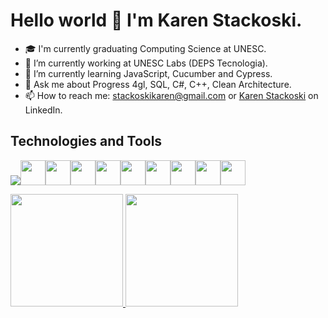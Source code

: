 # Hello world 👋 I'm Karen Stackoski.

- 🎓 I'm currently graduating Computing Science at UNESC.
- 🔭 I’m currently working at UNESC Labs (DEPS Tecnologia).
- 🌱 I’m currently learning JavaScript, Cucumber and Cypress.
- 💬 Ask me about Progress 4gl, SQL, C#, C++, Clean Architecture.
- 📫 How to reach me: stackoskikaren@gmail.com or [Karen Stackoski](https://www.linkedin.com/in/karen-stackoski-a91634258/) on LinkedIn.

## Technologies and Tools
<img loading="lazy" src="https://cdn.jsdelivr.net/gh/devicons/devicon@latest/icons/csharp/csharp-original.svg"/><img loading="lazy" src="https://cdn.jsdelivr.net/gh/devicons/devicon@latest/icons/cplusplus/cplusplus-original.svg" width="40" height="40"/><img loading="lazy" src="https://cdn.jsdelivr.net/gh/devicons/devicon@latest/icons/html5/html5-original.svg" width="40" height="40"/><img loading="lazy" src="https://cdn.jsdelivr.net/gh/devicons/devicon@latest/icons/css3/css3-original.svg" width="40" height="40"/><img loading="lazy" src="https://cdn.jsdelivr.net/gh/devicons/devicon@latest/icons/javascript/javascript-original.svg" width="40" height="40"/><img loading="lazy" src="https://cdn.jsdelivr.net/gh/devicons/devicon@latest/icons/cypressio/cypressio-original.svg" width="40" height="40"/><img loading="lazy" src="https://cdn.jsdelivr.net/gh/devicons/devicon@latest/icons/cucumber/cucumber-plain.svg" width="40" height="40"/><img loading="lazy" src="https://cdn.jsdelivr.net/gh/devicons/devicon@latest/icons/git/git-original.svg" width="40" height="40"/><img loading="lazy" src="https://cdn.jsdelivr.net/gh/devicons/devicon@latest/icons/mariadb/mariadb-original.svg" width="40" height="40"/><img loading="lazy" src="https://cdn.jsdelivr.net/gh/devicons/devicon@latest/icons/postgresql/postgresql-original.svg" width="40" height="40"/>

<div>
<a href="https://github.com/KarenStackoski">
<img loading="lazy" height="180em" src="https://github-readme-stats.vercel.app/api/top-langs/?username=KarenStackoski&layout=compact&langs_count=7&theme=dracula"/>
<img loading="lazy" height="180em" src="https://github-readme-stats.vercel.app/api?username=KarenStackoski&show_icons=true&theme=dracula&include_all_commits=true&count_private=true"/>
</div>
